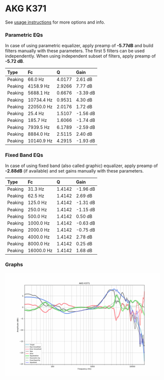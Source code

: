 # AKG K371
See [usage instructions](https://github.com/jaakkopasanen/AutoEq#usage) for more options and info.

### Parametric EQs
In case of using parametric equalizer, apply preamp of **-5.77dB** and build filters manually
with these parameters. The first 5 filters can be used independently.
When using independent subset of filters, apply preamp of **-5.72 dB**.

| Type    | Fc         |      Q | Gain     |
|:--------|:-----------|:-------|:---------|
| Peaking | 66.0 Hz    | 4.0177 | 2.61 dB  |
| Peaking | 4158.9 Hz  | 2.9266 | 7.77 dB  |
| Peaking | 5688.1 Hz  | 0.6676 | -3.39 dB |
| Peaking | 10734.4 Hz | 0.9531 | 4.30 dB  |
| Peaking | 22050.0 Hz | 2.0176 | 1.72 dB  |
| Peaking | 25.4 Hz    | 1.5107 | -1.56 dB |
| Peaking | 185.7 Hz   | 1.6066 | -1.74 dB |
| Peaking | 7939.5 Hz  | 6.1789 | -2.59 dB |
| Peaking | 8884.0 Hz  | 2.5115 | 2.40 dB  |
| Peaking | 10140.9 Hz | 4.2915 | -1.93 dB |

### Fixed Band EQs
In case of using fixed band (also called graphic) equalizer, apply preamp of **-2.88dB**
(if available) and set gains manually with these parameters.

| Type    | Fc         |      Q | Gain     |
|:--------|:-----------|:-------|:---------|
| Peaking | 31.3 Hz    | 1.4142 | -1.96 dB |
| Peaking | 62.5 Hz    | 1.4142 | 2.69 dB  |
| Peaking | 125.0 Hz   | 1.4142 | -1.31 dB |
| Peaking | 250.0 Hz   | 1.4142 | -1.15 dB |
| Peaking | 500.0 Hz   | 1.4142 | 0.50 dB  |
| Peaking | 1000.0 Hz  | 1.4142 | -0.63 dB |
| Peaking | 2000.0 Hz  | 1.4142 | -0.75 dB |
| Peaking | 4000.0 Hz  | 1.4142 | 2.78 dB  |
| Peaking | 8000.0 Hz  | 1.4142 | 0.25 dB  |
| Peaking | 16000.0 Hz | 1.4142 | 1.68 dB  |

### Graphs
![](./AKG%20K371.png)